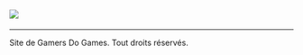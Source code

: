 # ![](https://cdn.discordapp.com/attachments/893775181741441025/908713262252691466/SPOILER_Banniere.png)
---
Site de Gamers Do Games.
Tout droits réservés.

